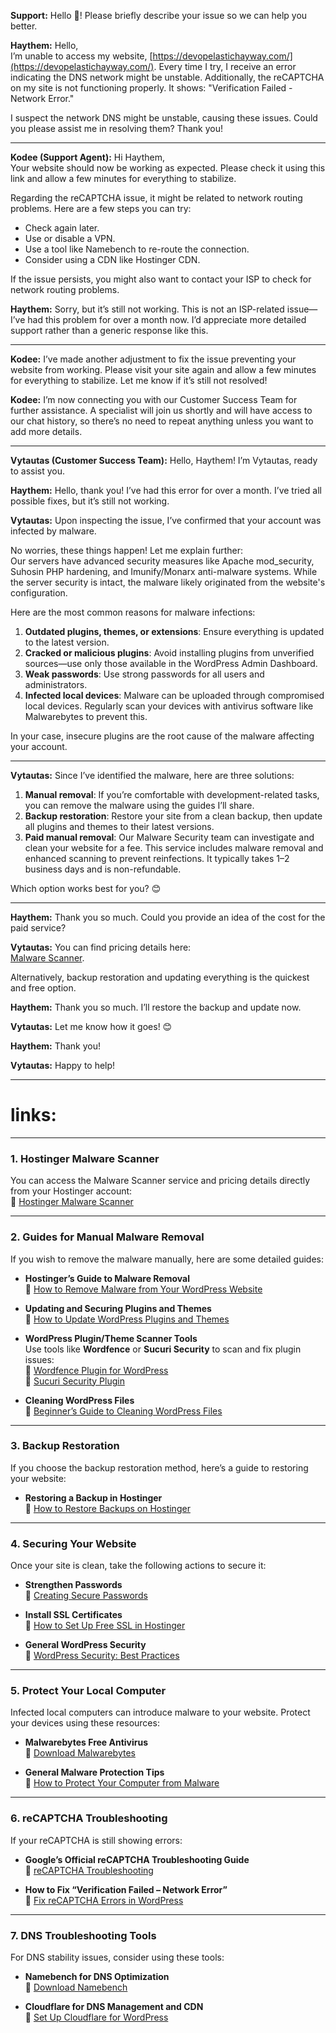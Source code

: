 

**Support:** Hello 👋! Please briefly describe your issue so we can help you better.  

**Haythem:** Hello,  
I’m unable to access my website, [https://devopelastichayway.com/](https://devopelastichayway.com/). Every time I try, I receive an error indicating the DNS network might be unstable. Additionally, the reCAPTCHA on my site is not functioning properly. It shows: "Verification Failed - Network Error."  

I suspect the network DNS might be unstable, causing these issues. Could you please assist me in resolving them? Thank you!  

---

**Kodee (Support Agent):** Hi Haythem,  
Your website should now be working as expected. Please check it using this link and allow a few minutes for everything to stabilize.  

Regarding the reCAPTCHA issue, it might be related to network routing problems. Here are a few steps you can try:  
- Check again later.  
- Use or disable a VPN.  
- Use a tool like Namebench to re-route the connection.  
- Consider using a CDN like Hostinger CDN.  

If the issue persists, you might also want to contact your ISP to check for network routing problems.  

**Haythem:** Sorry, but it’s still not working. This is not an ISP-related issue—I’ve had this problem for over a month now. I’d appreciate more detailed support rather than a generic response like this.  

---

**Kodee:** I’ve made another adjustment to fix the issue preventing your website from working. Please visit your site again and allow a few minutes for everything to stabilize. Let me know if it’s still not resolved!  

**Kodee:** I’m now connecting you with our Customer Success Team for further assistance. A specialist will join us shortly and will have access to our chat history, so there’s no need to repeat anything unless you want to add more details.  

---

**Vytautas (Customer Success Team):** Hello, Haythem! I’m Vytautas, ready to assist you.  

**Haythem:** Hello, thank you! I’ve had this error for over a month. I’ve tried all possible fixes, but it’s still not working.  

**Vytautas:** Upon inspecting the issue, I’ve confirmed that your account was infected by malware.  

No worries, these things happen! Let me explain further:  
Our servers have advanced security measures like Apache mod_security, Suhosin PHP hardening, and Imunify/Monarx anti-malware systems. While the server security is intact, the malware likely originated from the website's configuration.  

Here are the most common reasons for malware infections:  
1. **Outdated plugins, themes, or extensions**: Ensure everything is updated to the latest version.  
2. **Cracked or malicious plugins**: Avoid installing plugins from unverified sources—use only those available in the WordPress Admin Dashboard.  
3. **Weak passwords**: Use strong passwords for all users and administrators.  
4. **Infected local devices**: Malware can be uploaded through compromised local devices. Regularly scan your devices with antivirus software like Malwarebytes to prevent this.  

In your case, insecure plugins are the root cause of the malware affecting your account.  

---

**Vytautas:** Since I’ve identified the malware, here are three solutions:  

1. **Manual removal**: If you’re comfortable with development-related tasks, you can remove the malware using the guides I’ll share.  
2. **Backup restoration**: Restore your site from a clean backup, then update all plugins and themes to their latest versions.  
3. **Paid manual removal**: Our Malware Security team can investigate and clean your website for a fee. This service includes malware removal and enhanced scanning to prevent reinfections. It typically takes 1–2 business days and is non-refundable.  

Which option works best for you? 😊  

---

**Haythem:** Thank you so much. Could you provide an idea of the cost for the paid service?  

**Vytautas:** You can find pricing details here:  
[Malware Scanner](https://hpanel.hostinger.com/websites/devopelastichayway.com/hosting-security/malware-scanner?redirectLocation=side_menu).  

Alternatively, backup restoration and updating everything is the quickest and free option.  

**Haythem:** Thank you so much. I’ll restore the backup and update now.  

**Vytautas:** Let me know how it goes! 😊  

**Haythem:** Thank you!  

**Vytautas:** Happy to help!  

------------------
# links: 
------------------

### **1. Hostinger Malware Scanner**
You can access the Malware Scanner service and pricing details directly from your Hostinger account:  
🔗 [Hostinger Malware Scanner](https://hpanel.hostinger.com/websites/devopelastichayway.com/hosting-security/malware-scanner?redirectLocation=side_menu)

---

### **2. Guides for Manual Malware Removal**
If you wish to remove the malware manually, here are some detailed guides:  

- **Hostinger’s Guide to Malware Removal**  
🔗 [How to Remove Malware from Your WordPress Website](https://www.hostinger.com/tutorials/how-to-remove-malware-from-wordpress)  

- **Updating and Securing Plugins and Themes**  
🔗 [How to Update WordPress Plugins and Themes](https://wordpress.org/support/article/managing-plugins/)  

- **WordPress Plugin/Theme Scanner Tools**  
Use tools like **Wordfence** or **Sucuri Security** to scan and fix plugin issues:  
🔗 [Wordfence Plugin for WordPress](https://wordpress.org/plugins/wordfence/)  
🔗 [Sucuri Security Plugin](https://wordpress.org/plugins/sucuri-scanner/)

- **Cleaning WordPress Files**  
🔗 [Beginner’s Guide to Cleaning WordPress Files](https://www.wpbeginner.com/wp-tutorials/beginners-guide-to-fixing-hacked-wordpress-sites/)

---

### **3. Backup Restoration**
If you choose the backup restoration method, here’s a guide to restoring your website:  

- **Restoring a Backup in Hostinger**  
🔗 [How to Restore Backups on Hostinger](https://www.hostinger.com/tutorials/how-to-restore-website-from-backup)  

---

### **4. Securing Your Website**
Once your site is clean, take the following actions to secure it:  

- **Strengthen Passwords**  
🔗 [Creating Secure Passwords](https://www.cisa.gov/uscert/ncas/tips/ST04-002)

- **Install SSL Certificates**  
🔗 [How to Set Up Free SSL in Hostinger](https://www.hostinger.com/tutorials/how-to-install-free-ssl-certificate/)

- **General WordPress Security**  
🔗 [WordPress Security: Best Practices](https://wordpress.org/support/article/hardening-wordpress/)

---

### **5. Protect Your Local Computer**
Infected local computers can introduce malware to your website. Protect your devices using these resources:  

- **Malwarebytes Free Antivirus**  
🔗 [Download Malwarebytes](https://www.malwarebytes.com/)  

- **General Malware Protection Tips**  
🔗 [How to Protect Your Computer from Malware](https://us.norton.com/internetsecurity-malware-5-ways-to-protect-your-computer-from-malware.html)

---

### **6. reCAPTCHA Troubleshooting**
If your reCAPTCHA is still showing errors:  

- **Google’s Official reCAPTCHA Troubleshooting Guide**  
🔗 [reCAPTCHA Troubleshooting](https://developers.google.com/recaptcha/docs/faq)

- **How to Fix “Verification Failed – Network Error”**  
🔗 [Fix reCAPTCHA Errors in WordPress](https://www.wpbeginner.com/wp-tutorials/how-to-fix-google-recaptcha-verification-failed-errors/)

---

### **7. DNS Troubleshooting Tools**
For DNS stability issues, consider using these tools:  

- **Namebench for DNS Optimization**  
🔗 [Download Namebench](https://code.google.com/archive/p/namebench/)

- **Cloudflare for DNS Management and CDN**  
🔗 [Set Up Cloudflare for WordPress](https://www.hostinger.com/tutorials/cloudflare-wordpress-guide)

